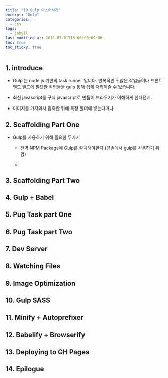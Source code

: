 ```yaml
---
title: "19.Gulp 마스터하기"
excerpt: "Gulp"
categories:
  - css
tags:
  - jekyll
last_modified_at: 2018-07-01T13:00:00+09:00
toc: true
toc_sticky: true
---
```


## 1. introduce

- Gulp 는 node.js 기반의 task runner 입니다. 반복적인 귀찮은 작업들이나 프론트엔드 빌드에 필요한 작업들을 gulp 통해 쉽게 처리해줄 수 있습니다.

- 최신 javascript를 구식 javascript로 만들어 브라우저가 이해하게 한다던지.

* 이미지를 가져와서 압축한 뒤에 특정 폴더에 넣는다거나

## 2. Scaffolding Part One

- Gulp를 사용하기 위해 필요한 두가지

  - 전역 NPM Package에 Gulp를 설치해야한다.(콘솔에서 gulp를 사용하기 위함)

  -

## 3. Scaffolding Part Two

## 4. Gulp + Babel

## 5. Pug Task part One

## 6. Pug Task part Two

## 7. Dev Server

## 8. Watching Files

## 9. Image Optimization

## 10. Gulp SASS

## 11. Minify + Autoprefixer

## 12. Babelify + Browserify

## 13. Deploying to GH Pages

## 14. Epilogue

